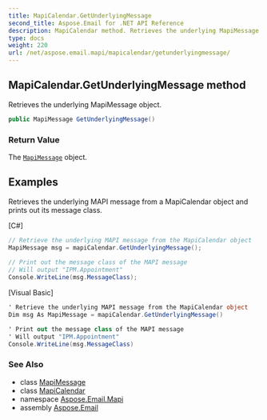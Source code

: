 ```yaml
---
title: MapiCalendar.GetUnderlyingMessage
second_title: Aspose.Email for .NET API Reference
description: MapiCalendar method. Retrieves the underlying MapiMessage object
type: docs
weight: 220
url: /net/aspose.email.mapi/mapicalendar/getunderlyingmessage/
---
```

## MapiCalendar.GetUnderlyingMessage method

Retrieves the underlying MapiMessage object.

```csharp
public MapiMessage GetUnderlyingMessage()
```

### Return Value

The [`MapiMessage`](../../mapimessage/) object.

## Examples

Retrieves the underlying MAPI message from a MapiCalendar object and prints out its message class.

[C#]

```csharp
// Retrieve the underlying MAPI message from the MapiCalendar object
MapiMessage msg = mapiCalendar.GetUnderlyingMessage();
   
// Print out the message class of the MAPI message
// Will output "IPM.Appointment"
Console.WriteLine(msg.MessageClass);
```

[Visual Basic]

```csharp
' Retrieve the underlying MAPI message from the MapiCalendar object
Dim msg As MapiMessage = mapiCalendar.GetUnderlyingMessage()

' Print out the message class of the MAPI message
' Will output "IPM.Appointment"
Console.WriteLine(msg.MessageClass)
```

### See Also

* class [MapiMessage](../../mapimessage/)
* class [MapiCalendar](../)
* namespace [Aspose.Email.Mapi](../../mapicalendar/)
* assembly [Aspose.Email](../../../)


